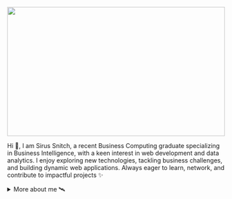 <img src="https://mir-s3-cdn-cf.behance.net/project_modules/max_1200/73987572892175.5bf6c6f15f676.gif" width="100%" style="height:300px; overflow:hidden;"></img>




<p align="center">

</p>

<p>
Hi 👋, I am Sirus Snitch, a recent Business Computing graduate specializing in Business Intelligence, with a keen interest in web development and data analytics. I enjoy exploring new technologies, tackling business challenges, and building dynamic web applications. Always eager to learn, network, and contribute to impactful projects ✨


<details>
    <summary>More about me 🛰️</summary>

- 👀 I’m currently interested in **Game developement** and **Cyberr security**

- 🔭 I’m currently learning **various things**

- 👨‍💻 All of my projects are available at my [Github](https://github.com/SirusSnitch?tab=repositories)

- 📫 Reach by [Email](mailto:chedli.bousbih@gmail.com)

</details>
</p>

<!---
SirusSnitch/SirusSnitch is a ✨ special ✨ repository because its `README.md` (this file) appears on your GitHub profile.
You can click the Preview link to take a look at your changes.
--->
